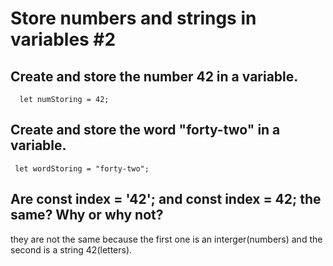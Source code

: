 # Store numbers and strings in variables #2

## Create and store the number 42 in a variable.

      let numStoring = 42;

## Create and store the word "forty-two" in a variable.

     let wordStoring = "forty-two";

## Are const index = '42'; and const index = 42; the same? Why or why not?

they are not the same because the first one is an interger(numbers) and the second is a string 42(letters).
